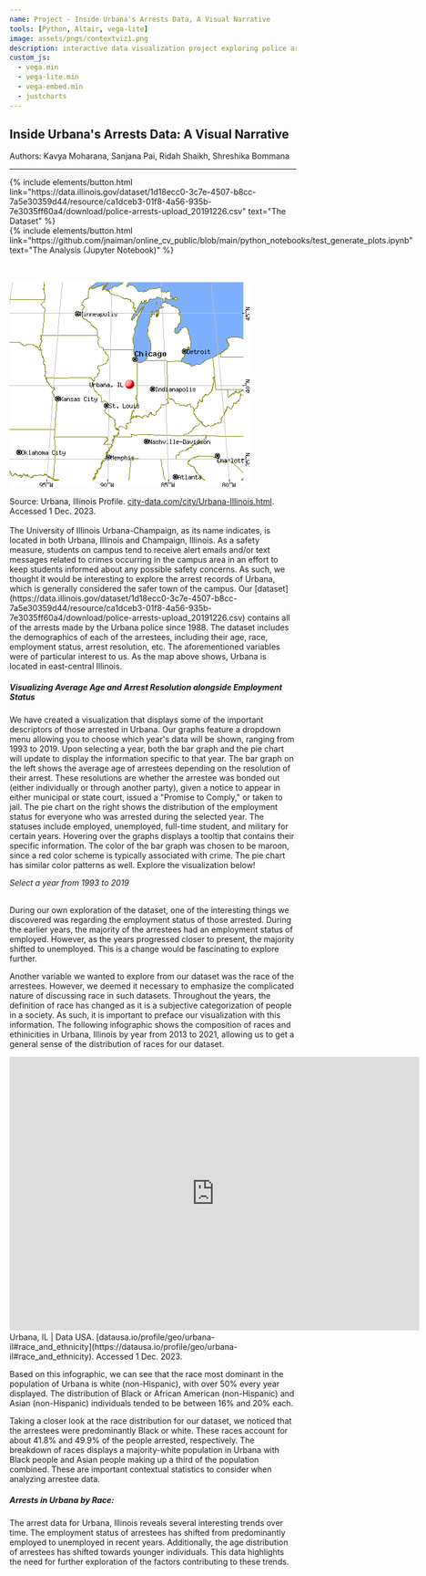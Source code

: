 ```yaml
---
name: Project - Inside Urbana's Arrests Data, A Visual Narrative
tools: [Python, Altair, vega-lite]
image: assets/pngs/contextviz1.png
description: interactive data visualization project exploring police arrests data in Urbana, Illinois
custom_js:
  - vega.min
  - vega-lite.min
  - vega-embed.min
  - justcharts
---
```



## Inside Urbana's Arrests Data: A Visual Narrative
Authors: Kavya Moharana, Sanjana Pai, Ridah Shaikh, Shreshika Bommana

---

<!-- ### 'City of Urbana Police Arrests' Dataset:
We are exploring data from the [state of Illinois data portal](https://data.illinois.gov/dataset/police-arrests) which contains records of all arrests by the Urbana Police Department since 1988. -->
<!-- 
Direct [CSV link](https://data.illinois.gov/dataset/1d18ecc0-3c7e-4507-b8cc-7a5e30359d44/resource/ca1dceb3-01f8-4a56-935b-7e3035ff60a4/download/police-arrests-upload_20191226.csv) to dataset -->


<!-- <div class="left">
{% include elements/button.html link="https://data.illinois.gov/dataset/1d18ecc0-3c7e-4507-b8cc-7a5e30359d44/resource/ca1dceb3-01f8-4a56-935b-7e3035ff60a4/download/police-arrests-upload_20191226.csv" text="The Dataset" %}
</div>
<div class="left">
{% include elements/button.html link="https://github.com/jnaiman/online_cv_public/blob/main/python_notebooks/test_generate_plots.ipynb" text="The Analysis (Jupyter Notebook)" %}
</div> -->

<style>
  .left {
    display: inline-block;
    margin-right: 10px; /* Adjust the margin as needed for spacing */
  }
</style>

<div class="left">
  {% include elements/button.html link="https://data.illinois.gov/dataset/1d18ecc0-3c7e-4507-b8cc-7a5e30359d44/resource/ca1dceb3-01f8-4a56-935b-7e3035ff60a4/download/police-arrests-upload_20191226.csv" text="The Dataset" %}
</div>
<div class="left">
  {% include elements/button.html link="https://github.com/jnaiman/online_cv_public/blob/main/python_notebooks/test_generate_plots.ipynb" text="The Analysis (Jupyter Notebook)" %}
</div>
<br>

<br>
<br>

<style>
  .image-caption {
    font-size: 14px; /* Adjust the font size as needed */
  }
</style>

![image tooltip here](/assets/pngs/contextviz1.png)

<div class="image-caption">
  Source: Urbana, Illinois Profile. <a href="https://www.city-data.com/city/Urbana-Illinois.html" target="_blank">city-data.com/city/Urbana-Illinois.html</a>. Accessed 1 Dec. 2023.
</div>

<br>
The University of Illinois Urbana-Champaign, as its name indicates, is located in both Urbana, Illinois and Champaign, Illinois. As a safety measure, students on campus tend to receive alert emails and/or text messages related to crimes occurring in the campus area in an effort to keep students informed about any possible safety concerns. As such, we thought it would be interesting to explore the arrest records of Urbana, which is generally considered the safer town of the campus. Our [dataset](https://data.illinois.gov/dataset/1d18ecc0-3c7e-4507-b8cc-7a5e30359d44/resource/ca1dceb3-01f8-4a56-935b-7e3035ff60a4/download/police-arrests-upload_20191226.csv) contains all of the arrests made by the Urbana police since 1988. The dataset includes the demographics of each of the arrestees, including their age, race, employment status, arrest resolution, etc. The aforementioned variables were of particular interest to us. As the map above shows, Urbana is located in east-central Illinois.

##### Visualizing Average Age and Arrest Resolution alongside Employment Status

We have created a visualization that displays some of the important descriptors of those arrested in Urbana. Our graphs feature a dropdown menu allowing you to choose which year's data will be shown, ranging from 1993 to 2019. Upon selecting a year, both the bar graph and the pie chart will update to display the information specific to that year. The bar graph on the left shows the average age of arrestees depending on the resolution of their arrest. These resolutions are whether the arrestee was bonded out (either individually or through another party), given a notice to appear in either municipal or state court, issued a "Promise to Comply," or taken to jail. The pie chart on the right shows the distribution of the employment status for everyone who was arrested during the selected year. The statuses include employed, unemployed, full-time student, and military for certain years. Hovering over the graphs displays a tooltip that contains their specific information. The color of the bar graph was chosen to be maroon, since a red color scheme is typically associated with crime. The pie chart has similar color patterns as well. Explore the visualization below!


*Select a year from 1993 to 2019*

<vegachart schema-url="{{ site.baseurl }}/assets/json/3.1.interactive.final.json" style="width: 100%"></vegachart>
<br>
During our own exploration of the dataset, one of the interesting things we discovered was regarding the employment status of those arrested. During the earlier years, the majority of the arrestees had an employment status of employed. However, as the years progressed closer to present, the majority shifted to unemployed. This is a change would be fascinating to explore further.

Another variable we wanted to explore from our dataset was the race of the arrestees. However, we deemed it necessary to emphasize the complicated nature of discussing race in such datasets. Throughout the years, the definition of race has changed as it is a subjective categorization of people in a society. As such, it is important to preface our visualization with this information. The following infographic shows the composition of races and ethinicities in Urbana, Illinois by year from 2013 to 2021, allowing us to get a general sense of the distribution of races for our dataset.


<iframe width="720px" height="480px" src="https://datausa.io/profile/geo/urbana-il/demographics/race_and_ethnicity?viz=true" frameborder="0" ></iframe>
Urbana, IL | Data USA. [datausa.io/profile/geo/urbana-il#race_and_ethnicity](https://datausa.io/profile/geo/urbana-il#race_and_ethnicity). Accessed 1 Dec. 2023.

Based on this infographic, we can see that the race most dominant in the population of Urbana is white (non-Hispanic), with over 50% every year displayed. The distribution of Black or African American (non-Hispanic) and Asian (non-Hispanic) individuals tended to be between 16% and 20% each.

Taking a closer look at the race distribution for our dataset, we noticed that the arrestees were predominantly Black or white. These races account for about 41.8% and 49.9% of the people arrested, respectively. The breakdown of races displays a majority-white population in Urbana with Black people and Asian people making up a third of the population combined. These are important contextual statistics to consider when analyzing arrestee data.


##### Arrests in Urbana by Race:

<vegachart schema-url="{{ site.baseurl }}/assets/json/race_finalversion.json" style="width: 100%"></vegachart>

<!-- ##### Residency Distribution of Arrestees:

<vegachart schema-url="{{ site.baseurl }}/assets/json/3.1_chart2.v3.json" style="width: 100%"></vegachart> -->

The arrest data for Urbana, Illinois reveals several interesting trends over time. The employment status of arrestees has shifted from predominantly employed to unemployed in recent years. Additionally, the age distribution of arrestees has shifted towards younger individuals. This data highlights the need for further exploration of the factors contributing to these trends.


<!-- #### Contextual Visualizations:


<iframe width="720px" height="480px" src="https://datausa.io/profile/geo/urbana-il/demographics/race_and_ethnicity?viz=true" frameborder="0" ></iframe>
![image tooltip here](/assets/pngs/contextviz2.png)
Urbana, IL | Data USA. https://datausa.io/profile/geo/urbana-il#race_and_ethnicity. Accessed 1 Dec. 2023. -->


<br>

